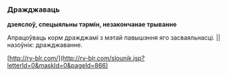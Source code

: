### Дражджаваць
**дзеяслоў, спецыяльны тэрмін, незакончанае трыванне**

Апрацоўваць корм дражджамі з мэтай павышэння яго засваяльнасці. || назоўнік: дражджаванне.

<a rel="author">[http://rv-blr.com/](http://rv-blr.com/slounik.jsp?letterId=0&maskId=0&pageId=866)</a>
